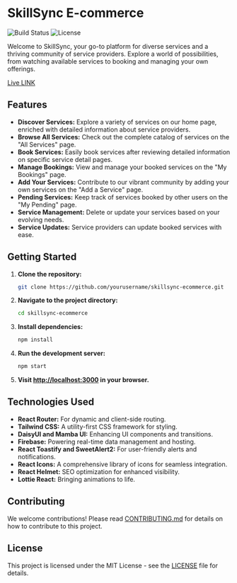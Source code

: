 # SkillSync E-commerce

![Build Status](https://img.shields.io/badge/build-passing-brightgreen)
![License](https://img.shields.io/badge/license-MIT-blue)

Welcome to SkillSync, your go-to platform for diverse services and a thriving community of service providers. Explore a world of possibilities, from watching available services to booking and managing your own offerings.

[Live LINK](https://a11-project-8d1ae.web.app/)

## Features

- **Discover Services:** Explore a variety of services on our home page, enriched with detailed information about service providers.
- **Browse All Services:** Check out the complete catalog of services on the "All Services" page.
- **Book Services:** Easily book services after reviewing detailed information on specific service detail pages.
- **Manage Bookings:** View and manage your booked services on the "My Bookings" page.
- **Add Your Services:** Contribute to our vibrant community by adding your own services on the "Add a Service" page.
- **Pending Services:** Keep track of services booked by other users on the "My Pending" page.
- **Service Management:** Delete or update your services based on your evolving needs.
- **Service Updates:** Service providers can update booked services with ease.

## Getting Started

1. **Clone the repository:**

    ```bash
    git clone https://github.com/yourusername/skillsync-ecommerce.git
    ```

2. **Navigate to the project directory:**

    ```bash
    cd skillsync-ecommerce
    ```

3. **Install dependencies:**

    ```bash
    npm install
    ```

4. **Run the development server:**

    ```bash
    npm start
    ```

5. **Visit [http://localhost:3000](http://localhost:3000) in your browser.**

## Technologies Used

- **React Router:** For dynamic and client-side routing.
- **Tailwind CSS:** A utility-first CSS framework for styling.
- **DaisyUI and Mamba UI:** Enhancing UI components and transitions.
- **Firebase:** Powering real-time data management and hosting.
- **React Toastify and SweetAlert2:** For user-friendly alerts and notifications.
- **React Icons:** A comprehensive library of icons for seamless integration.
- **React Helmet:** SEO optimization for enhanced visibility.
- **Lottie React:** Bringing animations to life.

## Contributing

We welcome contributions! Please read [CONTRIBUTING.md](CONTRIBUTING.md) for details on how to contribute to this project.

## License

This project is licensed under the MIT License - see the [LICENSE](LICENSE) file for details.
